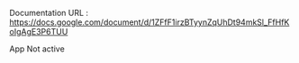 Documentation URL : https://docs.google.com/document/d/1ZFfF1irzBTyynZqUhDt94mkSl_FfHfKoIgAgE3P6TUU

App Not active
